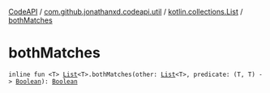 [CodeAPI](../../index.md) / [com.github.jonathanxd.codeapi.util](../index.md) / [kotlin.collections.List](index.md) / [bothMatches](.)

# bothMatches

`inline fun <T> `[`List`](https://kotlinlang.org/api/latest/jvm/stdlib/kotlin.collections/-list/index.html)`<T>.bothMatches(other: `[`List`](https://kotlinlang.org/api/latest/jvm/stdlib/kotlin.collections/-list/index.html)`<T>, predicate: (T, T) -> `[`Boolean`](https://kotlinlang.org/api/latest/jvm/stdlib/kotlin/-boolean/index.html)`): `[`Boolean`](https://kotlinlang.org/api/latest/jvm/stdlib/kotlin/-boolean/index.html)